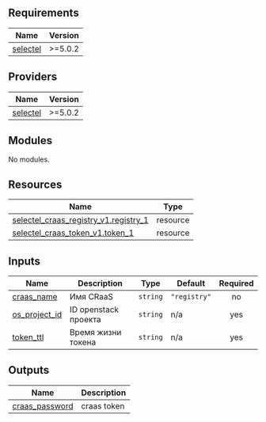 ## Requirements

| Name | Version |
|------|---------|
| <a name="requirement_selectel"></a> [selectel](#requirement\_selectel) | >=5.0.2 |

## Providers

| Name | Version |
|------|---------|
| <a name="provider_selectel"></a> [selectel](#provider\_selectel) | >=5.0.2 |

## Modules

No modules.

## Resources

| Name | Type |
|------|------|
| [selectel_craas_registry_v1.registry_1](https://registry.terraform.io/providers/selectel/selectel/latest/docs/resources/craas_registry_v1) | resource |
| [selectel_craas_token_v1.token_1](https://registry.terraform.io/providers/selectel/selectel/latest/docs/resources/craas_token_v1) | resource |

## Inputs

| Name | Description | Type | Default | Required |
|------|-------------|------|---------|:--------:|
| <a name="input_craas_name"></a> [craas\_name](#input\_craas\_name) | Имя CRaaS | `string` | `"registry"` | no |
| <a name="input_os_project_id"></a> [os\_project\_id](#input\_os\_project\_id) | ID openstack проекта | `string` | n/a | yes |
| <a name="input_token_ttl"></a> [token\_ttl](#input\_token\_ttl) | Время жизни токена | `string` | n/a | yes |

## Outputs

| Name | Description |
|------|-------------|
| <a name="output_craas_password"></a> [craas\_password](#output\_craas\_password) | craas token |
